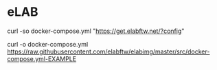 # eLAB

curl -so docker-compose.yml "https://get.elabftw.net/?config"

curl -o docker-compose.yml https://raw.githubusercontent.com/elabftw/elabimg/master/src/docker-compose.yml-EXAMPLE
